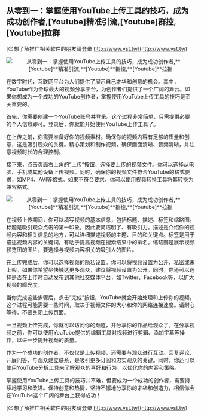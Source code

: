 ## **从零到一：掌握使用YouTube上传工具的技巧，成为成功创作者,**[Youtube]**精准引流,**[Youtube]**群控,**[Youtube]**拉群**

[😍想了解推广相关软件的朋友请登录 http://www.vst.tw](http://www.vst.tw)

 <center><img src="https://vst.tw/MP4/tuiguang/png/8.png" alt="从零到一：掌握使用YouTube上传工具的技巧，成为成功创作者,**[Youtube]**精准引流,**[Youtube]**群控,**[Youtube]**拉群"></center>

在数字时代，互联网平台为人们提供了展示自己才华和创意的机会。其中，YouTube作为全球最大的视频分享平台，为创作者们提供了一个广阔的舞台。如果你想成为一个成功的YouTube创作者，掌握使用YouTube上传工具的技巧是至关重要的。

首先，你需要创建一个YouTube账号并登录。这个过程非常简单，只需提供必要的个人信息即可。登录后，你就能开始使用YouTube上传工具了。

在上传之前，你需要准备好你的视频素材。确保你的视频内容有足够的质量和创意，这是吸引观众的关键。精心策划和制作视频，确保画面清晰、音频清晰，并注意视频时长的合理控制。

接下来，点击页面右上角的“上传”按钮，选择要上传的视频文件。你可以选择从电脑、手机或其他设备上传视频。同时，确保你的视频文件符合YouTube的格式要求，如MP4、AVI等格式。如果不符合要求，你可以使用视频转换工具将其转换为兼容格式。

 <center><img src="https://vst.tw/MP4/tuiguang/png/4.png" alt="从零到一：掌握使用YouTube上传工具的技巧，成为成功创作者,**[Youtube]**精准引流,**[Youtube]**群控,**[Youtube]**拉群"></center>

在视频上传期间，你可以填写视频的基本信息，包括标题、描述、标签和缩略图。标题是吸引观众点击的第一印象，因此要简洁明了、有吸引力。描述是介绍你的视频内容和相关信息的地方，可以详细描述视频的主题、目的和关键点。标签是用于描述视频内容的关键词，有助于提高视频在搜索结果中的排名。缩略图是展示视频预览图的图片，要选择与视频内容相关的吸引人的图片。

在上传完成后，你可以选择视频的隐私设置。你可以将视频设置为公开、私密或未上架。如果你希望尽快触达更多观众，建议将视频设置为公开。同时，你还可以选择是否在上传时自动发布到其他社交媒体平台，如Twitter、Facebook等，以扩大视频的曝光度。

当你完成这些步骤后，点击“完成”按钮，YouTube就会开始处理和上传你的视频。这个过程可能需要一些时间，取决于视频文件的大小和你的网络连接速度。请耐心等待，不要关闭上传页面。

一旦视频上传完成，你就可以访问你的频道，并分享你的作品给观众了。在分享视频之前，你可以使用YouTube提供的编辑工具对视频进行剪辑、添加字幕等操作，以进一步提升视频的质量。

作为一个成功的创作者，不仅仅是上传视频，还需要与观众进行互动。回复评论、开展问答、与观众建立联系，是吸引更多订阅和忠实观众的关键。同时，你还可以使用YouTube分析工具来了解观众的喜好和行为，以优化你的内容和策略。

掌握使用YouTube上传工具的技巧并不难，但要成为一个成功的创作者，需要持续地学习和改进。保持创意和热情，坚持不懈地分享你的才华和创造力，相信你会在YouTube这个广阔的舞台上获得成功！

[😍想了解推广相关软件的朋友请登录 http://www.vst.tw](http://www.vst.tw)



